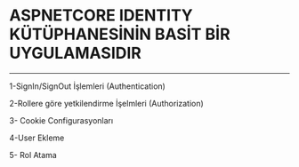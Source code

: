 # ASPNETCORE IDENTITY  KÜTÜPHANESİNİN BASİT BİR UYGULAMASIDIR
---------------------------------
1-SignIn/SignOut İşlemleri (Authentication)

2-Rollere göre yetkilendirme İşelmleri (Authorization)

3- Cookie Configurasyonları

4-User Ekleme 

5- Rol Atama 
